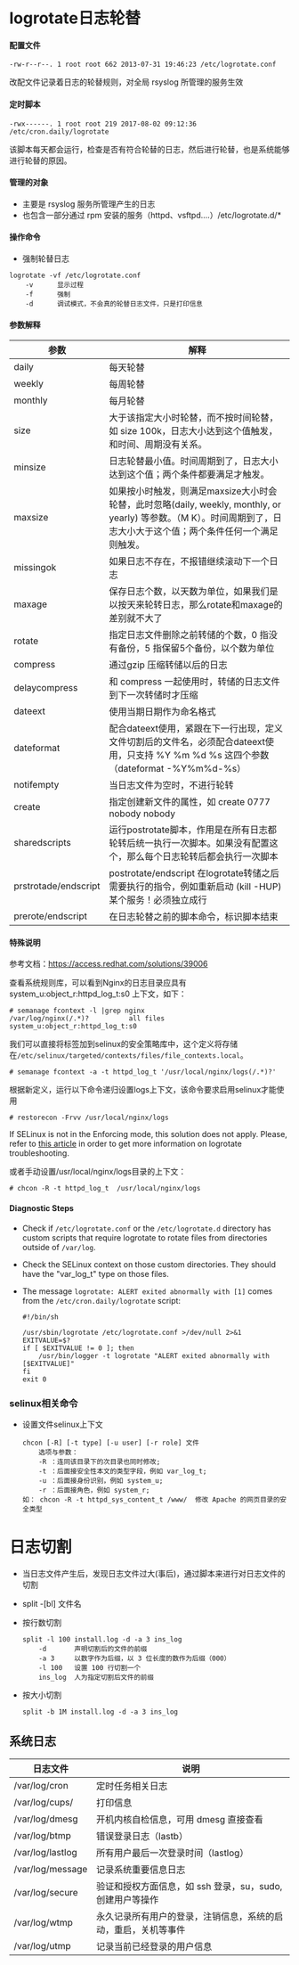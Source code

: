 

# logrotate日志轮替

#### 配置文件

```
-rw-r--r--. 1 root root 662 2013-07-31 19:46:23 /etc/logrotate.conf
```

改配文件记录着日志的轮替规则，对全局 rsyslog 所管理的服务生效

#### 定时脚本

```
-rwx------. 1 root root 219 2017-08-02 09:12:36 /etc/cron.daily/logrotate
```

该脚本每天都会运行，检查是否有符合轮替的日志，然后进行轮替，也是系统能够进行轮替的原因。

#### 管理的对象

- 主要是 rsyslog 服务所管理产生的日志
- 也包含一部分通过 rpm 安装的服务（httpd、vsftpd....）/etc/logrotate.d/*

#### 操作命令

- 强制轮替日志

```
logrotate -vf /etc/logrotate.conf
    -v 	    显示过程
    -f      强制
    -d      调试模式，不会真的轮替日志文件，只是打印信息
```

#### 参数解释

| 参数                 | 解释                                                         |
| -------------------- | ------------------------------------------------------------ |
| daily                | 每天轮替                                                     |
| weekly               | 每周轮替                                                     |
| monthly              | 每月轮替                                                     |
| size                 | 大于该指定大小时轮替，而不按时间轮替，如 size 100k，日志大小达到这个值触发，和时间、周期没有关系。 |
| minsize              | 日志轮替最小值。时间周期到了，日志大小达到这个值；两个条件都要满足才触发。 |
| maxsize              | 如果按小时触发，则满足maxsize大小时会轮替，此时忽略(daily, weekly, monthly, or yearly) 等参数。（M K）。时间周期到了，日志大小大于这个值；两个条件任何一个满足则触发。 |
| missingok            | 如果日志不存在，不报错继续滚动下一个日志                     |
| maxage               | 保存日志个数，以天数为单位，如果我们是以按天来轮转日志，那么rotate和maxage的差别就不大了 |
| rotate               | 指定日志文件删除之前转储的个数，0 指没有备份，5 指保留5个备份，以个数为单位 |
| compress             | 通过gzip 压缩转储以后的日志                                  |
| delaycompress        | 和 compress 一起使用时，转储的日志文件到下一次转储时才压缩   |
| dateext              | 使用当期日期作为命名格式                                     |
| dateformat           | 配合dateext使用，紧跟在下一行出现，定义文件切割后的文件名，必须配合dateext使用，只支持 %Y %m %d %s 这四个参数（dateformat -%Y%m%d-%s） |
| notifempty           | 当日志文件为空时，不进行轮转                                 |
| create               | 指定创建新文件的属性，如 create 0777 nobody nobody           |
| sharedscripts        | 运行postrotate脚本，作用是在所有日志都轮转后统一执行一次脚本。如果没有配置这个，那么每个日志轮转后都会执行一次脚本 |
| prstrotade/endscript | postrotate/endscript  在logrotate转储之后需要执行的指令，例如重新启动 (kill -HUP) 某个服务！必须独立成行 |
| prerote/endscript    | 在日志轮替之前的脚本命令，标识脚本结束                       |

#### 特殊说明

参考文档：https://access.redhat.com/solutions/39006

查看系统规则库，可以看到Nginx的日志目录应具有 system_u:object_r:httpd_log_t:s0  上下文，如下：

```
# semanage fcontext -l |grep nginx
/var/log/nginx(/.*)?          all files          system_u:object_r:httpd_log_t:s0
```

我们可以直接将标签加到selinux的安全策略库中，这个定义将存储在`/etc/selinux/targeted/contexts/files/file_contexts.local`。

```
# semanage fcontext -a -t httpd_log_t '/usr/local/nginx/logs(/.*)?'
```

根据新定义，运行以下命令递归设置logs上下文，该命令要求启用selinux才能使用

```
# restorecon -Frvv /usr/local/nginx/logs
```

If SELinux is not in the Enforcing mode, this solution does not apply. Please, refer to [this article](https://access.redhat.com/site/solutions/32831) in order to get more information on logrotate troubleshooting.

或者手动设置/usr/local/nginx/logs目录的上下文：

```
# chcon -R -t httpd_log_t  /usr/local/nginx/logs
```

#### Diagnostic Steps

- Check if `/etc/logrotate.conf` or the `/etc/logrotate.d` directory has custom scripts that require logrotate to rotate files from directories outside of `/var/log`.

- Check the SELinux context on those custom directories. They should have the "var_log_t" type on those files.

- The message `logrotate: ALERT exited abnormally with [1]` comes from the `/etc/cron.daily/logrotate` script:

  ```shell
  #!/bin/sh
  
  /usr/sbin/logrotate /etc/logrotate.conf >/dev/null 2>&1
  EXITVALUE=$?
  if [ $EXITVALUE != 0 ]; then
      /usr/bin/logger -t logrotate "ALERT exited abnormally with [$EXITVALUE]"
  fi
  exit 0
  ```

### selinux相关命令

- 设置文件selinux上下文

  ```
  chcon [-R] [-t type] [-u user] [-r role] 文件
      选项与参数：
      -R ：连同该目录下的次目录也同时修改;
      -t ：后面接安全性本文的类型字段，例如 var_log_t;
      -u ：后面接身份识别，例如 system_u;
      -r ：后面接角色，例如 system_r;
  如： chcon -R -t httpd_sys_content_t /www/  修改 Apache 的网页目录的安全类型
  ```

  

# 日志切割

- 当日志文件产生后，发现日志文件过大(事后)，通过脚本来进行对日志文件的切割

- split -[bl] 文件名

- 按行数切割

  ```
  split -l 100 install.log -d -a 3 ins_log
      -d       声明切割后的文件的前缀
      -a 3     以数字作为后缀，以 3 位长度的数作为后缀（000）
      -l 100   设置 100 行切割一个
      ins_log  人为指定切割后文件的前缀
  ```

- 按大小切割

  ```
  split -b 1M install.log -d -a 3 ins_log
  ```

  

## 系统日志

| 日志文件         | 说明                                                         |
| ---------------- | ------------------------------------------------------------ |
| /var/log/cron    | 定时任务相关日志                                             |
| /var/log/cups/   | 打印信息                                                     |
| /var/log/dmesg   | 开机内核自检信息，可用 dmesg 直接查看                        |
| /var/log/btmp    | 错误登录日志（lastb）                                        |
| /var/log/lastlog | 所有用户最后一次登录时间（lastlog）                          |
| /var/log/message | 记录系统重要信息日志                                         |
| /var/log/secure  | 验证和授权方面信息，如 ssh 登录，su，sudo,创建用户等操作     |
| /var/log/wtmp    | 永久记录所有用户的登录，注销信息，系统的启动，重启，关机等事件 |
| /var/log/utmp    | 记录当前已经登录的用户信息                                   |

